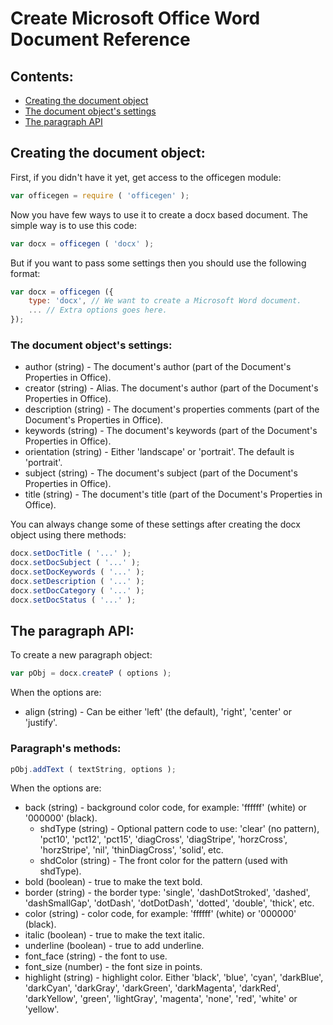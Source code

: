 # Create Microsoft Office Word Document Reference

## Contents: ##

- [Creating the document object](#basic)
- [The document object's settings](#settings)
- [The paragraph API](#prgapi)

<a name="basic"></a>
## Creating the document object: ##

First, if you didn't have it yet, get access to the officegen module:

```js
var officegen = require ( 'officegen' );
```

Now you have few ways to use it to create a docx based document. The simple way is to use this code:

```js
var docx = officegen ( 'docx' );
```

But if you want to pass some settings then you should use the following format:

```js
var docx = officegen ({
	type: 'docx', // We want to create a Microsoft Word document.
	... // Extra options goes here.
});
```

<a name="settings"></a>
### The document object's settings: ###

- author (string) - The document's author (part of the Document's Properties in Office).
- creator (string) - Alias. The document's author (part of the Document's Properties in Office).
- description (string) - The document's properties comments (part of the Document's Properties in Office).
- keywords (string) - The document's keywords (part of the Document's Properties in Office).
- orientation (string) - Either 'landscape' or 'portrait'. The default is 'portrait'.
- subject (string) - The document's subject (part of the Document's Properties in Office).
- title (string) - The document's title (part of the Document's Properties in Office).

You can always change some of these settings after creating the docx object using there methods:

```js
docx.setDocTitle ( '...' );
docx.setDocSubject ( '...' );
docx.setDocKeywords ( '...' );
docx.setDescription ( '...' );
docx.setDocCategory ( '...' );
docx.setDocStatus ( '...' );
```

<a name="prgapi"></a>
## The paragraph API: ##

To create a new paragraph object:

```js
var pObj = docx.createP ( options );
```

When the options are:

- align (string) - Can be either 'left' (the default), 'right', 'center' or 'justify'.

### Paragraph's methods: ###

```js
pObj.addText ( textString, options );
```

When the options are:

- back (string) - background color code, for example: 'ffffff' (white) or '000000' (black).
	- shdType (string) - Optional pattern code to use: 'clear' (no pattern), 'pct10', 'pct12', 'pct15', 'diagCross', 'diagStripe', 'horzCross', 'horzStripe', 'nil', 'thinDiagCross', 'solid', etc.
	- shdColor (string) - The front color for the pattern (used with shdType).
- bold (boolean) - true to make the text bold.
- border (string) - the border type: 'single', 'dashDotStroked', 'dashed', 'dashSmallGap', 'dotDash', 'dotDotDash', 'dotted', 'double', 'thick', etc.
- color (string) - color code, for example: 'ffffff' (white) or '000000' (black).
- italic (boolean) - true to make the text italic.
- underline (boolean) - true to add underline.
- font_face (string) - the font to use.
- font_size (number) - the font size in points.
- highlight (string) - highlight color. Either 'black', 'blue', 'cyan', 'darkBlue', 'darkCyan', 'darkGray', 'darkGreen', 'darkMagenta', 'darkRed', 'darkYellow', 'green', 'lightGray', 'magenta', 'none', 'red', 'white' or 'yellow'.
